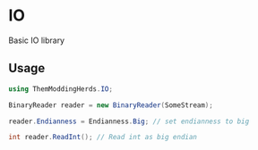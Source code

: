 # IO

Basic IO library

## Usage

```c#
using ThemModdingHerds.IO;

BinaryReader reader = new BinaryReader(SomeStream);

reader.Endianness = Endianness.Big; // set endianness to big

int reader.ReadInt(); // Read int as big endian

```
